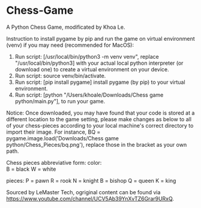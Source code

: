 # Chess-Game
A Python Chess Game, modificated by Khoa Le.

Instruction to install pygame by pip and run the game on virtual environment (venv) if you may need (recommended for MacOS):
1. Run script: [/usr/local/bin/python3 -m venv venv", replace "/usr/local/bin/python3] with your actual local python interpreter (or download one) to create a virtual environment on your device.
2. Run script: source venv/bin/activate.
3. Run script: [pip install pygame] install pygame (by pip) to your virtual environment.
4. Run script: [python "/Users/khoale/Downloads/Chess game python/main.py"], to run your game.

Notice:
Once downloaded, you may have found that your code is stored at a different location to the game setting, please make changes as below to all of your chess-pieces according to your local machine's correct directory to import their image.
For instance, BQ = pygame.image.load('Downloads/Chess game python/Chess_Pieces/bq.png'), replace those in the bracket as your own path.

Chess pieces abbreviative form:
color:             
B = black          W = white

pieces:
P = pawn
R = rook
N = knight
B = bishop
Q = queen
K = king
                   
Sourced by LeMaster Tech, ogriginal content can be found via https://www.youtube.com/channel/UCV5Ab39YnXvTZ6Grar9URxQ.
